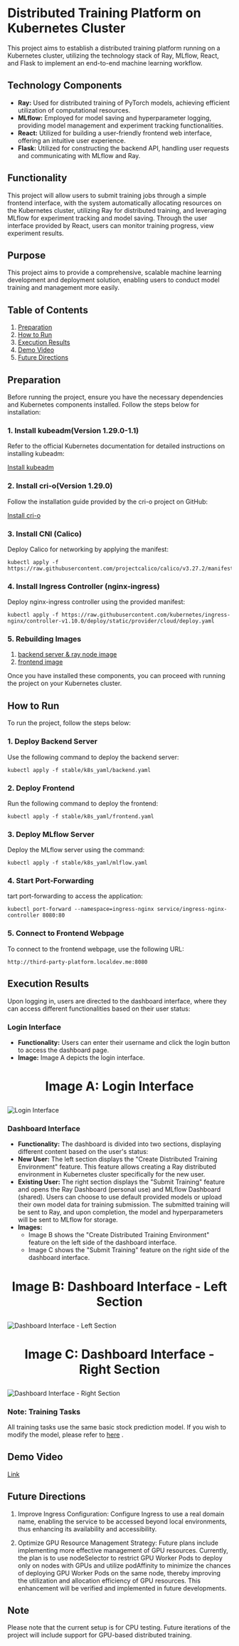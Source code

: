 # Distributed Training Platform on Kubernetes Cluster

This project aims to establish a distributed training platform running on a Kubernetes cluster, utilizing the technology stack of Ray, MLflow, React, and Flask to implement an end-to-end machine learning workflow.

## Technology Components

- **Ray:** Used for distributed training of PyTorch models, achieving efficient utilization of computational resources.
- **MLflow:** Employed for model saving and hyperparameter logging, providing model management and experiment tracking functionalities.
- **React:** Utilized for building a user-friendly frontend web interface, offering an intuitive user experience.
- **Flask:** Utilized for constructing the backend API, handling user requests and communicating with MLflow and Ray.

## Functionality

This project will allow users to submit training jobs through a simple frontend interface, with the system automatically allocating resources on the Kubernetes cluster, utilizing Ray for distributed training, and leveraging MLflow for experiment tracking and model saving. Through the user interface provided by React, users can monitor training progress, view experiment results.

## Purpose

This project aims to provide a comprehensive, scalable machine learning development and deployment solution, enabling users to conduct model training and management more easily.
## Table of Contents

1. [Preparation](#preparation)
2. [How to Run](#how-to-run)
3. [Execution Results](#execution-results)
4. [Demo Video](#demo-video)
5. [Future Directions](#future-directions)

## Preparation

Before running the project, ensure you have the necessary dependencies and Kubernetes components installed. Follow the steps below for installation:

### 1. Install kubeadm(Version 1.29.0-1.1)

Refer to the official Kubernetes documentation for detailed instructions on installing kubeadm:

[Install kubeadm](https://kubernetes.io/docs/setup/production-environment/tools/kubeadm/install-kubeadm/)

### 2. Install cri-o(Version 1.29.0)

Follow the installation guide provided by the cri-o project on GitHub:

[Install cri-o](https://github.com/cri-o/cri-o)

### 3. Install CNI (Calico)

Deploy Calico for networking by applying the manifest:

```
kubectl apply -f https://raw.githubusercontent.com/projectcalico/calico/v3.27.2/manifests/calico.yaml
```

### 4. Install Ingress Controller (nginx-ingress)

Deploy nginx-ingress controller using the provided manifest:

```
kubectl apply -f https://raw.githubusercontent.com/kubernetes/ingress-nginx/controller-v1.10.0/deploy/static/provider/cloud/deploy.yaml
```

### 5. Rebuilding Images

1. [backend server & ray node image](./stable/dockerfile) 
2. [frontend image](./test_react)


Once you have installed these components, you can proceed with running the project on your Kubernetes cluster.

## How to Run

To run the project, follow the steps below:

### 1. Deploy Backend Server
Use the following command to deploy the backend server:
```
kubectl apply -f stable/k8s_yaml/backend.yaml
```

### 2. Deploy Frontend
Run the following command to deploy the frontend:
```
kubectl apply -f stable/k8s_yaml/frontend.yaml
```

### 3. Deploy MLflow Server
Deploy the MLflow server using the command:
```
kubectl apply -f stable/k8s_yaml/mlflow.yaml
```
### 4. Start Port-Forwarding
tart port-forwarding to access the application:
```
kubectl port-forward --namespace=ingress-nginx service/ingress-nginx-controller 8080:80
```

### 5. Connect to Frontend Webpage
To connect to the frontend webpage, use the following URL:
```
http://third-party-platform.localdev.me:8080
```

## Execution Results

Upon logging in, users are directed to the dashboard interface, where they can access different functionalities based on their user status:

### Login Interface
- **Functionality:** Users can enter their username and click the login button to access the dashboard page.
- **Image:** Image A depicts the login interface.
# <p align="center">Image A: Login Interface</p>
![Login Interface](https://github.com/mean-world/ray_test/assets/87417974/569c0654-b621-4dc1-80e1-8bfc4a0ac2a6)

### Dashboard Interface
- **Functionality:** The dashboard is divided into two sections, displaying different content based on the user's status:
- **New User:** The left section displays the "Create Distributed Training Environment" feature. This feature allows creating a Ray distributed environment in Kubernetes cluster specifically for the new user.
- **Existing User:** The right section displays the "Submit Training" feature and opens the Ray Dashboard (personal use) and MLflow Dashboard (shared). Users can choose to use default provided models or upload their own model data for training submission. The submitted training will be sent to Ray, and upon completion, the model and hyperparameters will be sent to MLflow for storage.
- **Images:** 
  - Image B shows the "Create Distributed Training Environment" feature on the left side of the dashboard interface.
  - Image C shows the "Submit Training" feature on the right side of the dashboard interface.

# <p align="center">Image B: Dashboard Interface - Left Section</p>
![Dashboard Interface - Left Section](https://github.com/mean-world/ray_test/assets/87417974/1ca4178a-3ac6-40bc-b7bf-480e685a6bcf)

# <p align="center">Image C: Dashboard Interface - Right Section</p>
![Dashboard Interface - Right Section](https://github.com/mean-world/ray_test/assets/87417974/11509c55-7368-4b8b-a1d1-93ad09d48023)

### Note: Training Tasks
All training tasks use the same basic stock prediction model. If you wish to modify the model, please refer to [here](./stable/dockerfile/py_file) . 

## Demo Video

[Link](https://youtu.be/9hoyLFHMxHQ)

## Future Directions

1. Improve Ingress Configuration: Configure Ingress to use a real domain name, enabling the service to be accessed beyond local environments, thus enhancing its availability and accessibility.

2. Optimize GPU Resource Management Strategy: Future plans include implementing more effective management of GPU resources. Currently, the plan is to use nodeSelector to restrict GPU Worker Pods to deploy only on nodes with GPUs and utilize podAffinity to minimize the chances of deploying GPU Worker Pods on the same node, thereby improving the utilization and allocation efficiency of GPU resources. This enhancement will be verified and implemented in future developments.

## Note

Please note that the current setup is for CPU testing. Future iterations of the project will include support for GPU-based distributed training.

